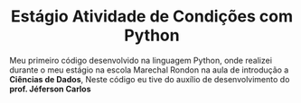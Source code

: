 <h1 align="center"">Estágio Atividade de Condições com Python </h1>
<p>Meu primeiro código desenvolvido na linguagem Python, onde realizei durante o meu estágio na escola Marechal Rondon na aula de introdução a <strong>Ciências de Dados</strong>, Neste código eu tive do auxílio de desenvolvimento do <strong>prof. Jéferson Carlos</strong>
</p>
